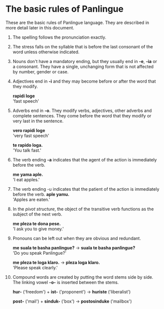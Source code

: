 
# The basic rules of Panlingue

These are the basic rules of Panlingue language.
They are described in more detail later in this document.

1.  The spelling follows the pronunciation exactly.
2.  The stress falls on the syllable that is before the last consonant of the word
    unless otherwise indicated.
3.  Nouns don't have a mandatory ending,
    but they usually end in **-e**, **-ia** or a consonant.
    They have a single, unchanging form
    that is not affected by number, gender or case.
4.  Adjectives end in **-i**
    and they may become before or after the word that they modify.

    **rapidi loge**  
    'fast speech'
5.  Adverbs end in **-o**.
    They modify verbs, adjectives, other adverbs and complete sentences.
    They come before the word that they modify or very last in the sentence.

    **vero rapidi loge**  
    'very fast speech'

    **te rapido loga.**  
    'You talk fast.'
6.  The verb ending **-a** indicates that
    the agent of the action is immediately before the verb.

    **me yama aple.**  
    'I eat apples.'
7.  The verb ending -u indicates that
    the patient of the action is immediately before the verb.
    **aple yamu.**  
    'Apples are eaten.'
8.  In the _pivot structure_, the object of the transitive verb
    functions as the subject of the next verb.

    **me pleza te dona pese.**  
    'I ask you to give money.'
9.  Pronouns can be left out when they are obvious and redundant.

    **me suala te basha panlingue?** → **suala te basha panlingue?**  
    'Do you speak Panlingue?'

    **me pleza te loga klaro.** →  **pleza loga klaro.**  
    'Please speak clearly.'
10. Compound words are created by putting the word stems side by side.
    The linking vowel **-o-** is inserted between the stems.

    **hur-** ('freedom') + **ist-** ('proponent') → **huriste** ('liberalist')

    **post-** ('mail') + **sinduk-** ('box') → **postosinduke** ('mailbox')

